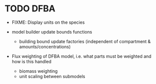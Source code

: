 # TODO DFBA
* FIXME: Display units on the species

* model builder update bounds functions
    * building bound update factories (independent of compartment & amounts/concentrations)
    
* Flux weighting of DFBA model, i.e. what parts must be weighted and how is this handled
    * biomass weighting
    * unit scaling between submodels